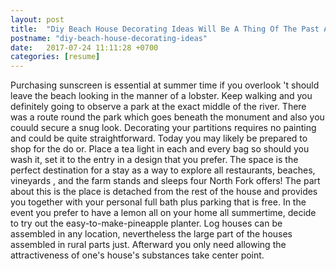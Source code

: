 ```yaml
---
layout: post
title:  "Diy Beach House Decorating Ideas Will Be A Thing Of The Past And Here's Why"
postname: "diy-beach-house-decorating-ideas"
date:   2017-07-24 11:11:28 +0700
categories: [resume]
---
```

Purchasing sunscreen is essential at summer time if you overlook 't should leave the beach looking in the manner of a lobster. Keep walking and you definitely going to observe a park at the exact middle of the river. There was a route round the park which goes beneath the monument and also you couuld secure a snug look. Decorating your partitions requires no painting and could be quite straightforward. Today you may likely be prepared to shop for the do or. Place a tea light in each and every bag so should you wash it, set it to the entry in a design that you prefer. The space is the perfect destination for a stay as a way to explore all restaurants, beaches, vineyards , and the farm stands and sleeps four North Fork offers! The part about this is the place is detached from the rest of the house and provides you together with your personal full bath plus parking that is free. In the event you prefer to have a lemon all on your home all summertime, decide to try out the easy-to-make-pineapple planter. Log houses can be assembled in any location, nevertheless the large part of the houses assembled in rural parts just. Afterward you only need allowing the attractiveness of one's house's substances take center point.
